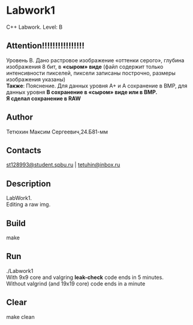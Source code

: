 # Labwork1
C++ Labwork. Level: B
## Attention!!!!!!!!!!!!!!!!
Уровень B. Дано растровое изображение «оттенки серого», глубина изображения 8 бит, в 
**«сыром» виде** (файл содержит только интенсивности пикселей, пиксели записаны построчно,
размеры изображения указаны)\
**Также**: Пояснение. Для данных уровня A+ и A сохранение в BMP, для данных уровня **B сохранение в
«сыром» виде или в BMP.**\
**Я сделал сохранение в RAW**
## Author
Тетюхин Максим Сергеевич,24.Б81-мм
## Contacts
st128993@student.spbu.ru | tetuhin@inbox.ru
## Description
LabWork1.\
Editing a raw img.
## Build
make
## Run
./Labwork1\
With 9x9 core and valgring **leak-check** code ends in 5 minutes.\
Without valgrind (and 19x19 core) code ends in a minute
## Clear
make clean
